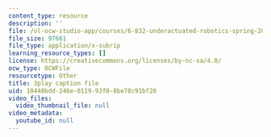 ```yaml
---
content_type: resource
description: ''
file: /ol-ocw-studio-app/courses/6-832-underactuated-robotics-spring-2009/10448bdd246e011993f08be78c91bf20_-fCLJ1pGht4.srt
file_size: 97661
file_type: application/x-subrip
learning_resource_types: []
license: https://creativecommons.org/licenses/by-nc-sa/4.0/
ocw_type: OCWFile
resourcetype: Other
title: 3play caption file
uid: 10448bdd-246e-0119-93f0-8be78c91bf20
video_files:
  video_thumbnail_file: null
video_metadata:
  youtube_id: null
---
```

